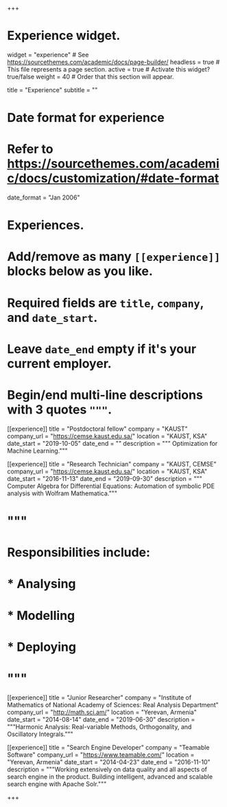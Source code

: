 +++
# Experience widget.
widget = "experience"  # See https://sourcethemes.com/academic/docs/page-builder/
headless = true  # This file represents a page section.
active = true  # Activate this widget? true/false
weight = 40  # Order that this section will appear.

title = "Experience"
subtitle = ""

# Date format for experience
#   Refer to https://sourcethemes.com/academic/docs/customization/#date-format
date_format = "Jan 2006"

# Experiences.
#   Add/remove as many `[[experience]]` blocks below as you like.
#   Required fields are `title`, `company`, and `date_start`.
#   Leave `date_end` empty if it's your current employer.
#   Begin/end multi-line descriptions with 3 quotes `"""`.
[[experience]]
  title = "Postdoctoral fellow"
  company = "KAUST"
  company_url = "https://cemse.kaust.edu.sa/"
  location = "KAUST, KSA"
  date_start = "2019-10-05"
  date_end = ""
  description = """ Optimization for Machine Learning."""

[[experience]]
  title = "Research Technician"
  company = "KAUST, CEMSE"
  company_url = "https://cemse.kaust.edu.sa/"
  location = "KAUST, KSA"
  date_start = "2016-11-13"
  date_end = "2019-09-30"
  description = """ Computer Algebra for Differential Equations: Automation of symbolic PDE analysis with Wolfram Mathematica."""
  # """
  # Responsibilities include:
  
  # * Analysing
  # * Modelling
  # * Deploying
  # """

[[experience]]
  title = "Junior Researcher"
  company = "Institute of Mathematics of National Academy of Sciences: Real Analysis Department"
  company_url = "http://math.sci.am/"
  location = "Yerevan, Armenia"
  date_start = "2014-08-14"
  date_end = "2019-06-30"
  description = """Harmonic Analysis: Real-variable Methods, Orthogonality, and Oscillatory Integrals."""


[[experience]]
  title = "Search Engine Developer"
  company = "Teamable Software"
  company_url = "https://www.teamable.com/"
  location = "Yerevan, Armenia"
  date_start = "2014-04-23"
  date_end = "2016-11-10"
  description = """Working extensively on data quality and all aspects of search engine in the product. Building intelligent, advanced and scalable search engine with Apache Solr."""

+++
